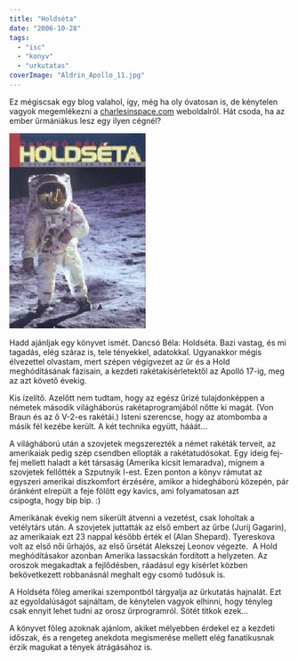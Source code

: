 ```yaml
---
title: "Holdséta"
date: "2006-10-28"
tags: 
  - "isc"
  - "konyv"
  - "urkutatas"
coverImage: "Aldrin_Apollo_11.jpg"
---
```


Ez mégiscsak egy blog valahol, így, még ha oly óvatosan is, de kénytelen vagyok megemlékezni a [charlesinspace.com](http://charlesinspace.com/) weboldalról. Hát csoda, ha az ember űrmániákus lesz egy ilyen cégnél?

![holdseta](images/holdseta.jpg)

Hadd ajánljak egy könyvet ismét. Dancsó Béla: Holdséta. Bazi vastag, és mi tagadás, elég száraz is, tele tényekkel, adatokkal. Ugyanakkor mégis élvezettel olvastam, mert szépen végigvezet az űr és a Hold meghódításának fázisain, a kezdeti rakétakísérletektől az Apolló 17-ig, meg az azt követő évekig.

Kis ízelítő. Azelőtt nem tudtam, hogy az egész űrizé tulajdonképpen a németek második világháborús rakétaprogramjából nőtte ki magát. (Von Braun és az ő V-2-es rakétái.) Isteni szerencse, hogy az atombomba a másik fél kezébe került. A két technika együtt, hááát...

A világháború után a szovjetek megszerezték a német rakéták terveit, az amerikaiak pedig szép csendben ellopták a rakétatudósokat. Egy ideig fej-fej mellett haladt a két társaság (Amerika kicsit lemaradva), mígnem a szovjetek fellőtték a Szputnyik I-est. Ezen ponton a könyv rámutat az egyszeri amerikai diszkomfort érzésére, amikor a hidegháború közepén, pár óránként elrepült a feje fölött egy kavics, ami folyamatosan azt csipogta, hogy bip bip. :)

Amerikának évekig nem sikerült átvenni a vezetést, csak loholtak a vetélytárs után. A szovjetek juttatták az első embert az űrbe (Jurij Gagarin), az amerikaiak ezt 23 nappal később érték el (Alan Shepard). Tyereskova volt az első női űrhajós, az első űrsétát Alekszej Leonov végezte.  A Hold meghódításakor azonban Amerika lassacskán fordított a helyzeten. Az oroszok megakadtak a fejlődésben, ráadásul egy kísérlet közben bekövetkezett robbanásnál meghalt egy csomó tudósuk is.

A Holdséta főleg amerikai szempontból tárgyalja az űrkutatás hajnalát. Ezt az egyoldalúságot sajnáltam, de kénytelen vagyok elhinni, hogy tényleg csak ennyit lehet tudni az orosz űrprogramról. Sötét titkok ezek...

A könyvet főleg azoknak ajánlom, akiket mélyebben érdekel ez a kezdeti időszak, és a rengeteg anekdota megismerése mellett elég fanatikusnak érzik magukat a tények átrágásához is.
